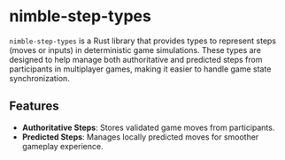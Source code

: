 # nimble-step-types

`nimble-step-types` is a Rust library that provides types to represent steps (moves or inputs) in deterministic game simulations. These types are designed to help manage both authoritative and predicted steps from participants in multiplayer games, making it easier to handle game state synchronization.

## Features

- **Authoritative Steps**: Stores validated game moves from participants.
- **Predicted Steps**: Manages locally predicted moves for smoother gameplay experience.

